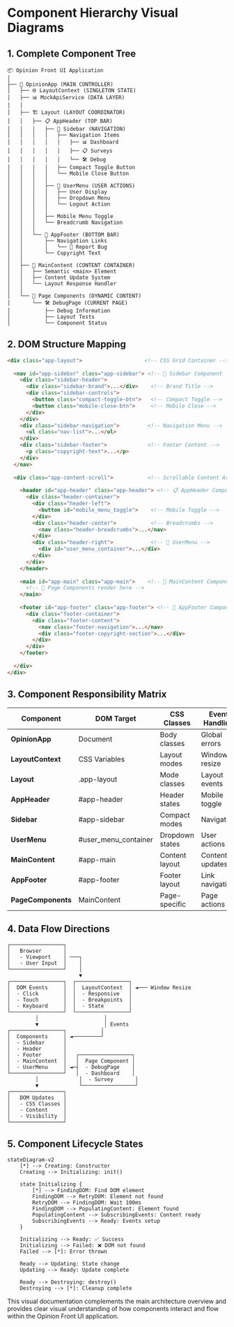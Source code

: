 # Component Hierarchy Visual Diagrams

## 1. Complete Component Tree

```
📦 Opinion Front UI Application
│
├── 🎯 OpinionApp (MAIN CONTROLLER)
│   ├── 🌐 LayoutContext (SINGLETON STATE)
│   ├── 📊 MockApiService (DATA LAYER)
│   │
│   ├── 🏗️ Layout (LAYOUT COORDINATOR)
│   │   ├── 📋 AppHeader (TOP BAR)
│   │   │   ├── 🔗 Sidebar (NAVIGATION)
│   │   │   │   ├── Navigation Items
│   │   │   │   │   ├── 📊 Dashboard
│   │   │   │   │   ├── 📋 Surveys  
│   │   │   │   │   └── 🛠️ Debug
│   │   │   │   ├── Compact Toggle Button
│   │   │   │   └── Mobile Close Button
│   │   │   │
│   │   │   ├── 👤 UserMenu (USER ACTIONS)
│   │   │   │   ├── User Display
│   │   │   │   ├── Dropdown Menu
│   │   │   │   └── Logout Action
│   │   │   │
│   │   │   ├── Mobile Menu Toggle
│   │   │   └── Breadcrumb Navigation
│   │   │
│   │   └── 📄 AppFooter (BOTTOM BAR)
│   │       ├── Navigation Links
│   │       │   └── 🐛 Report Bug
│   │       └── Copyright Text
│   │
│   ├── 📱 MainContent (CONTENT CONTAINER)
│   │   ├── Semantic <main> Element
│   │   ├── Content Update System
│   │   └── Layout Response Handler
│   │
│   └── 📄 Page Components (DYNAMIC CONTENT)
│       └── 🛠️ DebugPage (CURRENT PAGE)
│           ├── Debug Information
│           ├── Layout Tests
│           └── Component Status
```

## 2. DOM Structure Mapping

```html
<div class="app-layout">                    <!-- CSS Grid Container -->
  
  <nav id="app-sidebar" class="app-sidebar"> <!-- 🔗 Sidebar Component -->
    <div class="sidebar-header">
      <div class="sidebar-brand">...</div>    <!-- Brand Title -->
      <div class="sidebar-controls">
        <button class="compact-toggle-btn">   <!-- Compact Toggle -->
        <button class="mobile-close-btn">     <!-- Mobile Close -->
      </div>
    </div>
    <div class="sidebar-navigation">         <!-- Navigation Menu -->
      <ul class="nav-list">...</ul>
    </div>
    <div class="sidebar-footer">             <!-- Footer Content -->
      <p class="copyright-text">...</p>
    </div>
  </nav>
  
  <div class="app-content-scroll">           <!-- Scrollable Content Area -->
    
    <header id="app-header" class="app-header"> <!-- 📋 AppHeader Component -->
      <div class="header-container">
        <div class="header-left">
          <button id="mobile_menu_toggle">    <!-- Mobile Toggle -->
        </div>
        <div class="header-center">           <!-- Breadcrumbs -->
          <nav class="header-breadcrumbs">...</nav>
        </div>
        <div class="header-right">            <!-- 👤 UserMenu -->
          <div id="user_menu_container">...</div>
        </div>
      </div>
    </header>
    
    <main id="app-main" class="app-main">    <!-- 📱 MainContent Component -->
      <!-- 📄 Page Components render here -->
    </main>
    
    <footer id="app-footer" class="app-footer"> <!-- 📄 AppFooter Component -->
      <div class="footer-container">
        <div class="footer-content">
          <nav class="footer-navigation">...</nav>
          <div class="footer-copyright-section">...</div>
        </div>
      </div>
    </footer>
    
  </div>
</div>
```

## 3. Component Responsibility Matrix

| Component | DOM Target | CSS Classes | Event Handling | State Management | Responsive |
|-----------|------------|-------------|----------------|------------------|------------|
| **OpinionApp** | Document | Body classes | Global errors | App lifecycle | Coordinates |
| **LayoutContext** | CSS Variables | Layout modes | Window resize | Global state | **PRIMARY** |
| **Layout** | .app-layout | Mode classes | Layout events | Component coord | Subscribes |
| **AppHeader** | #app-header | Header states | Mobile toggle | User info | Subscribes |
| **Sidebar** | #app-sidebar | Compact modes | Navigation | Menu state | **ACTIVE** |
| **UserMenu** | #user_menu_container | Dropdown states | User actions | User data | **SELF** |
| **MainContent** | #app-main | Content layout | Content updates | Page content | Subscribes |
| **AppFooter** | #app-footer | Footer layout | Link navigation | Footer links | Subscribes |
| **PageComponents** | MainContent | Page-specific | Page actions | Page data | Subscribes |

## 4. Data Flow Directions

```
┌─────────────────┐
│   Browser       │
│   - Viewport    │ ───┐
│   - User Input  │    │
└─────────────────┘    │
                       ▼
┌─────────────────┐  ┌─────────────────┐
│  DOM Events     │  │  LayoutContext  │ ◄─── Window Resize
│  - Click        │  │  - Responsive   │
│  - Touch        │  │  - Breakpoints  │
│  - Keyboard     │  │  - State        │
└─────────────────┘  └─────────────────┘
         │                     │
         ▼                     │ Events
┌─────────────────┐           │
│  Components     │ ◄─────────┘
│  - Sidebar      │
│  - Header       │   
│  - Footer       │   ┌─────────────────┐
│  - MainContent  │   │  Page Component │
│  - UserMenu     │ ◄─┤  - DebugPage    │
└─────────────────┘   │  - Dashboard    │
         │             │  - Survey       │
         ▼             └─────────────────┘
┌─────────────────┐
│   DOM Updates   │
│   - CSS Classes │
│   - Content     │
│   - Visibility  │
└─────────────────┘
```

## 5. Component Lifecycle States

```mermaid
stateDiagram-v2
    [*] --> Creating: Constructor
    Creating --> Initializing: init()
    
    state Initializing {
        [*] --> FindingDOM: Find DOM element
        FindingDOM --> RetryDOM: Element not found
        RetryDOM --> FindingDOM: Wait 100ms
        FindingDOM --> PopulatingContent: Element found
        PopulatingContent --> SubscribingEvents: Content ready
        SubscribingEvents --> Ready: Events setup
    }
    
    Initializing --> Ready: ✅ Success
    Initializing --> Failed: ❌ DOM not found
    Failed --> [*]: Error thrown
    
    Ready --> Updating: State change
    Updating --> Ready: Update complete
    
    Ready --> Destroying: destroy()
    Destroying --> [*]: Cleanup complete
```

This visual documentation complements the main architecture overview and provides clear visual understanding of how components interact and flow within the Opinion Front UI application.
